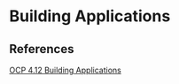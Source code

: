 # Building Applications

## References

[OCP 4.12 Building Applications](https://access.redhat.com/documentation/en-us/openshift_container_platform/4.12/html/building_applications/index)